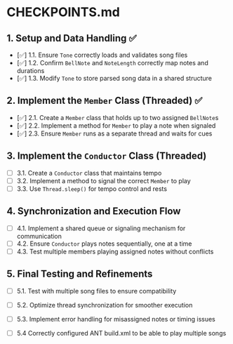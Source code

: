 # CHECKPOINTS.md

## 1. Setup and Data Handling ✅
- [✅] 1.1. Ensure `Tone` correctly loads and validates song files
- [✅] 1.2. Confirm `BellNote` and `NoteLength` correctly map notes and durations
- [✅] 1.3. Modify `Tone` to store parsed song data in a shared structure

## 2. Implement the `Member` Class (Threaded) ✅
- [✅] 2.1. Create a `Member` class that holds up to two assigned `BellNote`s
- [✅] 2.2. Implement a method for `Member` to play a note when signaled
- [✅] 2.3. Ensure `Member` runs as a separate thread and waits for cues

## 3. Implement the `Conductor` Class (Threaded)
- [ ] 3.1. Create a `Conductor` class that maintains tempo
- [ ] 3.2. Implement a method to signal the correct `Member` to play
- [ ] 3.3. Use `Thread.sleep()` for tempo control and rests

## 4. Synchronization and Execution Flow
- [ ] 4.1. Implement a shared queue or signaling mechanism for communication
- [ ] 4.2. Ensure `Conductor` plays notes sequentially, one at a time
- [ ] 4.3. Test multiple members playing assigned notes without conflicts

## 5. Final Testing and Refinements
- [ ] 5.1. Test with multiple song files to ensure compatibility
- [ ] 5.2. Optimize thread synchronization for smoother execution
- [ ] 5.3. Implement error handling for misassigned notes or timing issues
- [ ] 5.4  Correctly configured ANT build.xml to be able to play multiple songs 


